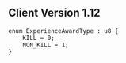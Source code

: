 ## Client Version 1.12

```rust,ignore
enum ExperienceAwardType : u8 {
    KILL = 0;    
    NON_KILL = 1;    
}

```
